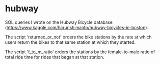 # hubway

SQL queries I wrote on the Hubway Bicycle database (https://www.kaggle.com/harunshimanto/hubway-bicycles-in-boston).

The script 'returned_or_not' orders the bike stations by the rate at which users return the bikes to that same station at which they started.

The script 'f_to_m_ratio' orders the stations by the female-to-male ratio of total ride time for rides that began at that station. 
